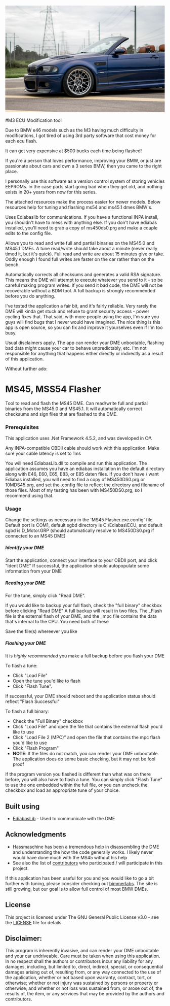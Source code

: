 
![Alt text](assets/M3-GTR.jpg?raw=true "M3 GTR")

#M3 ECU Modification tool

Due to BMW e46 models such as the M3 having much difficulty in modifications, I got tired of using 3rd party software that cost money for each ecu flash.

It can get very expensive at $500 bucks each time being flashed!

If you're a person that loves performance, improving your BMW, or just are passionate about cars and own a 3 series BMW, then you came to the right place.

I personally use this software as a version control system of storing vehicles EEPROMs. 
In the case parts start going bad when they get old, and nothing exists in 20+ years from now for this series.

The attached resources make the process easier for newer models. Below resources
help for tuning and flashing ms54 and ms45.1 dmes BMW's.

Uses Ediabaslib for communications. If you have a functional INPA install, you shouldn't have to mess with anything else. If you don't have ediabas installed, you'll need to grab a copy of ms450ds0.prg and make a couple edits to the config file.

Allows you to read and write full and partial binaries on the MS45.0 and MS45.1 DMEs. A tune read/write should take about a minute (never really timed it, but it's quick). Full read and write are about 15 minutes give or take. Oddly enough I found full writes are faster on the car rather than on the bench.

Automatically corrects all checksums and generates a valid RSA signature. This means the DME will attempt to execute whatever you send to it - so be careful making program writes. If you send it bad code, the DME will not be recoverable without a BDM tool. A full backup is strongly recommended before you do anything.

I've tested the application a fair bit, and it's fairly reliable. Very rarely the DME will kinda get stuck and refuse to grant security access - power cycling fixes that. That said, with more people using the app, I'm sure you guys will find bugs that I never would have imagined. The nice thing is this app is open source, so you can fix and improve it yourselves even if I'm too busy.

Usual disclaimers apply. The app can render your DME unbootable, flashing bad data might cause your car to behave unpredictably, etc. I'm not responsible for anything that happens either directly or indirectly as a result of this application.

Without further ado:

# MS45, MSS54 Flasher
Tool to read and flash the MS45 DME. Can read/write full and partial binaries from the MS45.0 and MS45.1. It will automatically correct checksums and sign files that are flashed to the DME.


### Prerequisites
This application uses .Net Framework 4.5.2, and was developed in C#.

Any INPA-compatible OBDII cable should work with this application. Make sure your cable latency is set to 1ms

You will need EdiabasLib.dll to compile and run this application.
The application assumes you have an ediabas installation in the default directory along with E46, E60, E65, E83, or E85 daten files.
If you don't have / want Ediabas installed, you will need to find a copy of MS450DS0.prg or 10MDS45.prg, and set the .config file to reflect the directory and filename of those files.
Most of my testing has been with MS450DS0.prg, so I recommend using that.


### Usage
Change the settings as necessary in the 'MS45 Flasher.exe.config' file. 
Default port is COM1, default sgbd directory is C:\Ediabas\ECU, and default sgbd is D_Motor.GRP (should automatically resolve to MS450DS0.prg if connected to an MS45 DME)


##### Identify your DME
Start the application, connect your interface to your OBDII port, and click "Ident DME"
If successful, the application should autopopulate some information from your DME

##### Reading your DME
For the tune, simply click "Read DME". 

If you would like to backup your full flash, check the "full binary" checkbox before clicking "Read DME"
A full backup will result in two files. The _Flash file is the external flash of your DME, and the _mpc file contains the data that's internal to the CPU. You need both of these

Save the file(s) whereever you like

##### Flashing your DME
It is *highly recommended* you make a full backup before you flash your DME

To flash a tune: 
* Click "Load File"
* Open the tune you'd like to flash
* Click "Flash Tune". 

If successful, your DME should reboot and the application status should reflect "Flash Successful"

To flash a full binary: 
* Check the "Full Binary" checkbox
* Click "Load File" and open the file that contains the external flash you'd like to use
* Click "Load File 2 (MPC)" and open the file that contains the mpc flash you'd like to use
* Click "Flash Program"
* **NOTE**: If the files do not match, you can render your DME unbootable. The application does do some basic checking, but it may not be fool proof

If the program version you flashed is different than what was on there before, you will also have to flash a tune. You can simply click "Flash Tune" to use the one embedded within the full file, or you can uncheck the checkbox and load an appropriate tune of your choice. 


## Built using

* [EdiabasLib](https://github.com/uholeschak/ediabaslib) - Used to communicate with the DME

## Acknowledgments

* Hassmaschine has been a tremendous help in disassembling the DME and understanding the how the code generally works. I likely never would have done much with the MS45 without his help
* See also the list of [contributors](https://github.com/terraphantm/MS45-Flasher/contributors) who participated / will participate in this project.


If this application has been useful for you and you would like to go a bit further with tuning, please consider checking out [bimmerlabs](https://www.bimmerlabs.com). The site is still growing, but our goal is to allow full control of most BMW DMEs. 

## License

This project is licensed under The GNU General Public License v3.0 - see the [LICENSE](LICENSE) file for details

## Disclaimer: 
This program is inherently invasive, and can render your DME unbootable and your car undriveable. Care must be taken when using this application. In no respect shall the authors or contributors incur any liability for any damages, including, but limited to, direct, indirect, special, or consequential damages arising out of, resulting from, or any way connected to the use of the application, whether or not based upon warranty, contract, tort, or otherwise; whether or not injury was sustained by persons or property or otherwise; and whether or not loss was sustained from, or arose out of, the results of, the item, or any services that may be provided by the authors and contributors.
